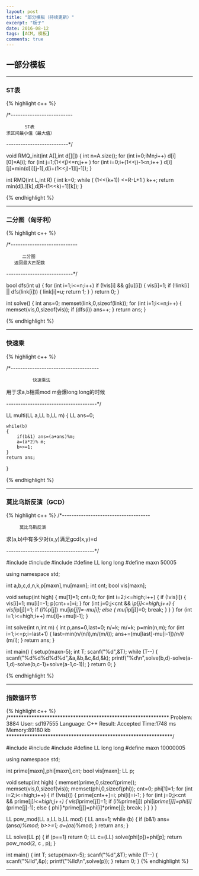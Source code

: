 ```yaml
---
layout: post
title: "部分模板（持续更新）"
excerpt: "板子"
date: 2016-08-12
tags: [ACM, 模板]
comments: true
---
```


## 一部分模板

---

### ST表
{% highlight c++ %}

/*--------------------------

           ST表
    求区间最小值（最大值）

--------------------------*/


void RMQ_init(int A[],int d[][])
{
    int n=A.size();
    for (int i=0;iMn;i++) d[i][0]=A[i];
    for (int j=1;(1<<j)<=n;j++ )
        for (int i=0;i+(1<<j)-1<n;i++ ) d[i][j]=min(d[i][j-1],d[i+(1<<j)-1][j-1]);
}

int RMQ(int L,int R)
{
    int k=0;
    while ( (1<<(k+1)) <=R-L+1 ) k++;
    return min(d[L][k],d[R-(1<<k)+1][k]);
}

{% endhighlight %}

---

### 二分图（匈牙利）

{% highlight c++ %}

/*----------------------------

          二分图
       返回最大匹配数

----------------------------*/

bool dfs(int u)
{
    for (int i=1;i<=n;i++) if (!vis[i] && g[u][i])
    {
        vis[i]=1;
        if (!link[i] || dfs(link[i]))
        {
            link[i]=u;
            return 1;
        }
    }
    return 0;
}

int solve()
{
    int ans=0;
    memset(link,0,sizeof(link));
    for (int i=1;i<=n;i++)
    {
        memset(vis,0,sizeof(vis));
        if (dfs(i)) ans++;
    }
    return ans;
}

{% endhighlight %}

---

### 快速乘
{% highlight c++ %}

/*-------------------------------------

              快速乘法
用于求a,b相乘mod m会爆long long的时候

--------------------------------------*/

LL multi(LL a,LL b,LL m) {
    LL ans=0;

    while(b)
    {
        if(b&1) ans=(a+ans)%m;
        a=(a*2)% m;
        b>>=1;
    }
    return ans;
}

{% endhighlight %}

---

### 莫比乌斯反演（GCD）

{% highlight c++  %}
/*-------------------------------------

         莫比乌斯反演
求(a,b)中有多少对(x,y)满足gcd(x,y)=d

-------------------------------------*/

#include <iostream>
#include <cstring>
#include <cstdio>
#define LL long long
#define maxn 50005

using namespace std;

int a,b,c,d,n,k,p[maxn],mu[maxn];
int cnt;
bool vis[maxn];

void setup(int high)
{
    mu[1]=1; cnt=0;
    for (int i=2;i<=high;i++)
    {
        if (!vis[i])
        {
            vis[i]=1; mu[i]=-1;
            p[cnt++]=i;
        }
        for (int j=0;j<cnt && i*p[j]<=high;j++)
        {
            vis[i*p[j]]=1;
            if (i%p[j]) mu[i*p[j]]=-mu[i];
            else
            {
                mu[i*p[j]]=0;
                break;
            }
        }
    }
    for (int i=1;i<=high;i++) mu[i]+=mu[i-1];
}

int solve(int n,int m)
{
    int p,ans=0,last=0;
    n/=k; m/=k;
    p=min(n,m);
    for (int i=1;i<=p;i=last+1)
    {
        last=min(n/(n/i),m/(m/i));
        ans+=(mu[last]-mu[i-1])*(n/i)*(m/i);
    }
    return ans;
}

int main()
{
    setup(maxn-5);
    int T;
    scanf("%d",&T);
    while (T--)
    {
        scanf("%d%d%d%d%d",&a,&b,&c,&d,&k);
        printf("%d\n",solve(b,d)-solve(a-1,d)-solve(b,c-1)+solve(a-1,c-1));
    }
    return 0;
}

{% endhighlight %}

---

### 指数循环节

{% highlight c++ %}
/**************************************************************
    Problem: 3884
    User: sd197555
    Language: C++
    Result: Accepted
    Time:1748 ms
    Memory:89180 kb
****************************************************************/

#include <iostream>
#include <cstring>
#include <cstdio>
#define LL long long
#define maxn 10000005

using namespace std;

int prime[maxn],phi[maxn],cnt;
bool vis[maxn];
LL p;

void setup(int high)
{
    memset(prime,0,sizeof(prime));
    memset(vis,0,sizeof(vis));
    memset(phi,0,sizeof(phi));
    cnt=0;
    phi[1]=1;
    for (int i=2;i<=high;i++)
    {
        if (!vis[i])
        {
            prime[cnt++]=i;
            phi[i]=i-1;
        }
        for (int j=0;j<cnt && prime[j]*i<=high;j++)
        {
            vis[i*prime[j]]=1;
            if (i%prime[j]) phi[i*prime[j]]=phi[i]*(prime[j]-1);
            else
            {
                phi[i*prime[j]]=phi[i]*prime[j];
                break;
            }
        }
    }
}

LL pow_mod(LL a,LL b,LL mod)
{
    LL ans=1;
    while (b)
    {
        if (b&1) ans=(ans*a)%mod;
        b>>=1;
        a=(a*a)%mod;
    }
    return ans;
}

LL solve(LL p)
{
    if (p==1) return 0;
    LL c=(LL) solve(phi[p])+phi[p];
    return pow_mod(2, c , p);
}

int main()
{
    int T;
    setup(maxn-5);
    scanf("%d",&T);
    while (T--)
    {
        scanf("%lld",&p);
        printf("%lld\n",solve(p));
    }
    return 0;
}
{% endhighlight %}

---
